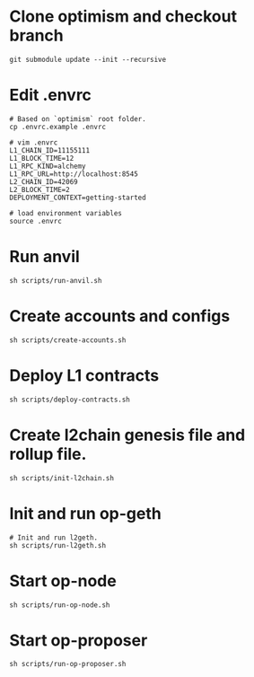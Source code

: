# Clone optimism and checkout branch
```shell
git submodule update --init --recursive
```

# Edit .envrc
```shell
# Based on `optimism` root folder.
cp .envrc.example .envrc

# vim .envrc
L1_CHAIN_ID=11155111
L1_BLOCK_TIME=12
L1_RPC_KIND=alchemy
L1_RPC_URL=http://localhost:8545
L2_CHAIN_ID=42069
L2_BLOCK_TIME=2
DEPLOYMENT_CONTEXT=getting-started

# load environment variables
source .envrc
```

# Run anvil
```shell
sh scripts/run-anvil.sh
```

# Create accounts and configs
```shell
sh scripts/create-accounts.sh
```

# Deploy L1 contracts
```shell
sh scripts/deploy-contracts.sh
```

# Create l2chain genesis file and rollup file.
```shell
sh scripts/init-l2chain.sh
```

# Init and run op-geth
```shell
# Init and run l2geth.
sh scripts/run-l2geth.sh
```

# Start op-node
```shell
sh scripts/run-op-node.sh
```

# Start op-proposer
```shell
sh scripts/run-op-proposer.sh
```

